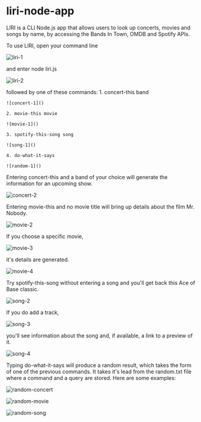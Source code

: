 # liri-node-app

LIRI is a CLI Node.js app that allows users to look up concerts, movies and songs by name, by accessing the Bands In Town, OMDB and Spotify APIs. 

To use LIRI, open your command line 

![liri-1]()

and enter 
    node liri.js 
    
![liri-2]()

followed by one of these commands:
    1. concert-this band
    
    ![concert-1]()
    
    2. movie-this movie
    
    ![movie-1]()
    
    3. spotify-this-song song
    
    ![song-1]()
    
    4. do-what-it-says
    
    ![random-1]()


Entering concert-this and a band of your choice will generate the information for an upcoming show.

![concert-2]()


Entering movie-this and no movie title will bring up details about the film Mr. Nobody.

![movie-2]()

If you choose a specific movie, 

![movie-3]()

it's details are generated.

![movie-4]()


Try spotify-this-song without entering a song and you'll get back this Ace of Base classic.

![song-2]()

If you do add a track, 

![song-3]()

you'll see information about the song and, if available, a link to a preview of it.

![song-4]()


Typing do-what-it-says will produce a random result, which takes the form of one of the previous commands. It takes it's lead from the random.txt file where a command and a query are stored. Here are some examples:

![random-concert]()

![random-movie]()

![random-song]()
